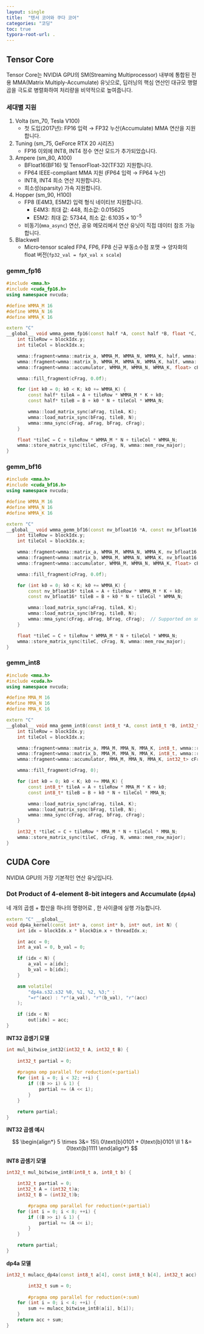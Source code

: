 ```yaml
---
layout: single
title:  "텐서 코어와 쿠다 코어"
categories: "코딩"
toc: true
typora-root-url: .
---
```


## Tensor Core 

Tensor Core는 NVIDIA GPU의 SM(Streaming Multiprocessor) 내부에 통합된 전용 MMA(Matrix Multiply-Accumulate) 유닛으로, 딥러닝의 핵심 연산인 대규모 행렬 곱을 극도로 병렬화하여 처리량을 비약적으로 높여줍니다. 

### 세대별 지원

1. Volta (sm_70, Tesla V100)
   - 첫 도입(2017년): FP16 입력 $\rightarrow$ FP32 누산(Accumulate) MMA 연산을 지원합니다. 
2. Tuning (sm_75, GeForce RTX 20 시리즈)
   - FP16 이외에 INT8, INT4 정수 연산 모드가 추가되었습니다. 
3. Ampere (sm_80, A100)
   - BFloat16(BF16) 및 TensorFloat-32(TF32) 지원합니다.
   - FP64 IEEE-compliant MMA 지원 (FP64 입력 $\rightarrow$ FP64 누산)
   - INT8, INT4 희소 연산 지원합니다.
   - 희소성(sparsity) 가속 지원합니다. 
4. Hopper (sm_90, H100)
   - FP8 (E4M3, E5M2) 입력 형식 네이티브 지원합니다. 
     - E4M3: 최대 값: $448$, 최소값: $0.015625$
     - E5M2: 최대 값: $57344$, 최소 값: $6.1035 \times 10^{-5}$
   - 비동기(`mma_async`) 연산, 공유 메모리에서 연산 유닛이 직접 데이터 참조 가능합니다. 
5. Blackwell
   - Micro‑tensor scaled FP4, FP6, FP8 신규 부동소수점 포맷 $\rightarrow$ 양자화의 float 버전(`fp32_val = fpX_val x scale`)

### gemm_fp16

```c++
#include <mma.h>
#include <cuda_fp16.h>
using namespace nvcuda;

#define WMMA_M 16
#define WMMA_N 16
#define WMMA_K 16

extern "C"
__global__ void wmma_gemm_fp16(const half *A, const half *B, float *C, int K, int N) {
    int tileRow = blockIdx.y;
    int tileCol = blockIdx.x; 

    wmma::fragment<wmma::matrix_a, WMMA_M, WMMA_N, WMMA_K, half, wmma::row_major> aFrag;
    wmma::fragment<wmma::matrix_b, WMMA_M, WMMA_N, WMMA_K, half, wmma::row_major> bFrag;
    wmma::fragment<wmma::accumulator, WMMA_M, WMMA_N, WMMA_K, float> cFrag;

    wmma::fill_fragment(cFrag, 0.0f);

    for (int k0 = 0; k0 < K; k0 += WMMA_K) {
        const half* tileA = A + tileRow * WMMA_M * K + k0; 
        const half* tileB = B + k0 * N + tileCol * WMMA_N;

        wmma::load_matrix_sync(aFrag, tileA, K);
        wmma::load_matrix_sync(bFrag, tileB, N);
        wmma::mma_sync(cFrag, aFrag, bFrag, cFrag);
    }

    float *tileC = C + tileRow * WMMA_M * N + tileCol * WMMA_N;
    wmma::store_matrix_sync(tileC, cFrag, N, wmma::mem_row_major);
}
```

### gemm_bf16

```c++
#include <mma.h>
#include <cuda_bf16.h>
using namespace nvcuda;

#define WMMA_M 16
#define WMMA_N 16
#define WMMA_K 16

extern "C"
__global__ void wmma_gemm_bf16(const nv_bfloat16 *A, const nv_bfloat16 *B, float *C, int K, int N) {
    int tileRow = blockIdx.y;
    int tileCol = blockIdx.x;

    wmma::fragment<wmma::matrix_a, WMMA_M, WMMA_N, WMMA_K, nv_bfloat16, wmma::row_major> aFrag;
    wmma::fragment<wmma::matrix_b, WMMA_M, WMMA_N, WMMA_K, nv_bfloat16, wmma::row_major> bFrag;
    wmma::fragment<wmma::accumulator, WMMA_M, WMMA_N, WMMA_K, float> cFrag;

    wmma::fill_fragment(cFrag, 0.0f);

    for (int k0 = 0; k0 < K; k0 += WMMA_K) {
        const nv_bfloat16* tileA = A + tileRow * WMMA_M * K + k0;
        const nv_bfloat16* tileB = B + k0 * N + tileCol * WMMA_N;

        wmma::load_matrix_sync(aFrag, tileA, K);
        wmma::load_matrix_sync(bFrag, tileB, N);
        wmma::mma_sync(cFrag, aFrag, bFrag, cFrag);  // Supported on sm_80+
    }

    float *tileC = C + tileRow * WMMA_M * N + tileCol * WMMA_N;
    wmma::store_matrix_sync(tileC, cFrag, N, wmma::mem_row_major);
}
```

### gemm_int8

```c++
#include <mma.h>
#include <cuda.h>
using namespace nvcuda;

#define MMA_M 16
#define MMA_N 16
#define MMA_K 16

extern "C"
__global__ void mma_gemm_int8(const int8_t *A, const int8_t *B, int32_t *C, int K, int N) {
    int tileRow = blockIdx.y;
    int tileCol = blockIdx.x;

    wmma::fragment<wmma::matrix_a, MMA_M, MMA_N, MMA_K, int8_t, wmma::row_major> aFrag;
    wmma::fragment<wmma::matrix_b, MMA_M, MMA_N, MMA_K, int8_t, wmma::row_major> bFrag;
    wmma::fragment<wmma::accumulator, MMA_M, MMA_N, MMA_K, int32_t> cFrag;

    wmma::fill_fragment(cFrag, 0);

    for (int k0 = 0; k0 < K; k0 += MMA_K) {
        const int8_t* tileA = A + tileRow * MMA_M * K + k0;
        const int8_t* tileB = B + k0 * N + tileCol * MMA_N;

        wmma::load_matrix_sync(aFrag, tileA, K);
        wmma::load_matrix_sync(bFrag, tileB, N);
        wmma::mma_sync(cFrag, aFrag, bFrag, cFrag);
    }

    int32_t *tileC = C + tileRow * MMA_M * N + tileCol * MMA_N;
    wmma::store_matrix_sync(tileC, cFrag, N, wmma::mem_row_major);
}
```


## CUDA Core 

NVIDIA GPU의 가장 기본적인 연산 유닛입니다.

### Dot Product of 4-element 8-bit integers and Accumulate (`dp4a`)

네 개의 곱셈 + 합산을 하나의 명령어로 , 한 사이클에 실행 가능합니다. 

```c++
extern "C" __global__
void dp4a_kernel(const int* a, const int* b, int* out, int N) {
    int idx = blockIdx.x * blockDim.x + threadIdx.x;

    int acc = 0;
    int a_val = 0, b_val = 0;

    if (idx < N) {
        a_val = a[idx];
        b_val = b[idx];
    }

    asm volatile(
        "dp4a.s32.s32 %0, %1, %2, %3;" :
        "=r"(acc) : "r"(a_val), "r"(b_val), "r"(acc)
    );

    if (idx < N)
        out[idx] = acc;
}
```



**INT32 곱셈기 모델**

```c++
int mul_bitwise_int32(int32_t A, int32_t B) {
  
  	int32_t partial = 0;
  
    #pragma omp parallel for reduction(+:partial)
    for (int i = 0; i < 32; ++i) {
        if ((B >> i) & 1) {
            partial += (A << i);
        }
    }

    return partial;
}

```

**INT32 곱셈 예시**

$$
\begin{align*}
5  \times 3&= 15\\
0\text{b}0101 + 0\text{b}0101 \ll 1 &= 0\text{b}1111
\end{align*}
$$



**INT8 곱셈기 모델**

```c++
int32_t mul_bitwise_int8(int8_t a, int8_t b) {

  	int32_t partial = 0;
    int32_t A = (int32_t)a;
    int32_t B = (int32_t)b;

		#pragma omp parallel for reduction(+:partial)
    for (int i = 0; i < 8; ++i) {
        if ((B >> i) & 1) {
            partial += (A << i); 
        }
    }

    return partial;
}
```



**dp4a 모델** 

```c++
int32_t mulacc_dp4a(const int8_t a[4], const int8_t b[4], int32_t acc) {

		int32_t sum = 0;
  
		#pragma omp parallel for reduction(+:sum)
    for (int i = 0; i < 4; ++i) {
        sum += mulacc_bitwise_int8(a[i], b[i]);
    }
    return acc + sum;
}
```
